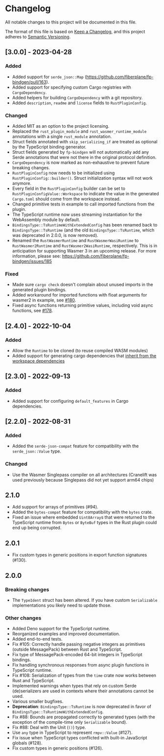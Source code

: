 # Changelog

All notable changes to this project will be documented in this file.

The format of this file is based on
[Keep a Changelog](https://keepachangelog.com/en/1.0.0/), and this project
adheres to [Semantic Versioning](https://semver.org/spec/v2.0.0.html).

## [3.0.0] - 2023-04-28

### Added

- Added support for `serde_json::Map`
  (https://github.com/fiberplane/fp-bindgen/pull/163).
- Added support for specifying custom Cargo registries with `CargoDependency`.
- Added helpers for building `CargoDependency` with a git repository.
- Added `description`, `readme` and `license` fields to `RustPluginConfig`.

### Changed

- Added MIT as an option to the project licensing.
- Replaced the `rust_plugin_module` and `rust_wasmer_runtime_module` annotations
  with a single `rust_module` annotation.
- Struct fields annotated with `skip_serializing_if` are treated as optional by
  the TypeScript binding generator.
- Struct fields generated by `fp-bindgen` will not automatically add any Serde
  annotations that were not there in the original protocol definition.
- `CargoDependency` is now marked as non-exhaustive to prevent future breaking
  changes.
- `RustPluginConfig` now needs to be initialized using
  `RustPluginConfig::builder()`. Struct initialization syntax will not work
  anymore.
- Every field in the `RustPluginConfig` builder can be set to
  `RustPluginConfigValue::Workspace` to indicate the value in the generated
  `Cargo.toml` should come from the workspace instead.
- Changed primitive tests in example to call imported functions from the plugin.
- The TypeScript runtime now uses streaming instantiation for the WebAssembly
  module by default.
- `BindingsType::TsRuntimeWithExtendedConfig` has been renamed back to
  `BindingsType::TsRuntime` (and the old `BindingsType::TsRuntime`, which was
  deprecated in 2.0.0, is now removed).
- Renamed the `RustWasmerRuntime` and `RustWasmerWasiRuntime` to
  `RustWasmer2Runtime` and `RustWasmer2WasiRuntime`, respectively. This is in
  anticipation for supporting Wasmer 3 in an upcoming release. For more
  information, please see: https://github.com/fiberplane/fp-bindgen/issues/185

### Fixed

- Made sure `cargo check` doesn't complain about unused imports in the generated
  plugin bindings.
- Added workaround for imported functions with float arguments for wasmer2 in
  example, see [#180](https://github.com/fiberplane/fp-bindgen/issues/180).
- Fixed async functions returning primitive values, including void async
  functions, see [#178](https://github.com/fiberplane/fp-bindgen/issues/178).

## [2.4.0] - 2022-10-04

### Added

- Allow the `Runtime` to be cloned (to reuse compiled WASM modules)
- Added support for generating cargo dependencies that
  [inherit from the workspace dependencies](https://doc.rust-lang.org/cargo/reference/specifying-dependencies.html#inheriting-a-dependency-from-a-workspace)

## [2.3.0] - 2022-09-13

### Added

- Added support for configuring `default_features` in Cargo dependencies.

## [2.2.0] - 2022-08-31

### Added

- Added the `serde-json-compat` feature for compatibility with the
  `serde_json::Value` type.

### Changed

- Use the Wasmer Singlepass compiler on all architectures (Cranelift was used
  previously because Singlepass did not yet support arm64 chips)

## 2.1.0

- Add support for arrays of primitives (#94).
- Added the `bytes-compat` feature for compatibility with the `bytes` crate.
- Fixed an issue where embedded `Uint8Array`s that were returned to the
  TypeScript runtime from `Bytes` or `ByteBuf` types in the Rust plugin could
  end up being corrupted.

## 2.0.1

- Fix custom types in generic positions in export function signatures (#130).

## 2.0.0

### Breaking changes

- The `TypeIdent` struct has been altered. If you have custom `Serializable`
  implementations you likely need to update those.

### Other changes

- Added Deno support for the TypeScript runtime.
- Reorganized examples and improved documentation.
- Added end-to-end tests.
- Fix #105: Correctly handle passing negative integers as primitives (outside
  MessagePack) between Rust and TypeScript.
- Fix type of MessagePack-encoded 64-bit integers in TypeScript bindings.
- Fix handling synchronous responses from async plugin functions in TypeScript
  runtime.
- Fix #108: Serialization of types from the `time` crate now works between Rust
  and TypeScript.
- Implemented warnings when types that rely on custom Serde (de)serializers are
  used in contexts where their annotations cannot be used.
- Various smaller bugfixes.
- **Deprecation**: `BindingsType::TsRuntime` is now deprecated in favor of
  `BindingsType::TsRuntimeWithExtendedConfig`.
- Fix #88: Bounds are propagated correctly to generated types (with the
  exception of the compile-time only `Serializable` bound).
- Fix #88: Deal with the Unit (`()`) type.
- Use `any` type in TypeScript to represent `rmpv::Value` (#127).
- Fix issue when TypeScript types conflicted with built-in JavaScript globals
  (#128).
- Fix custom types in generic positions (#126).
